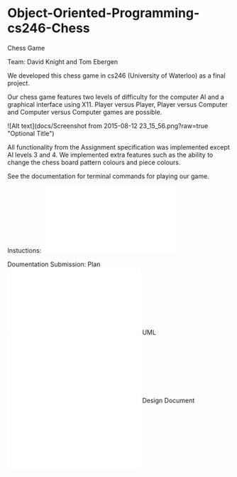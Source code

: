 # Object-Oriented-Programming-cs246-Chess
Chess Game 

Team: David Knight and Tom Ebergen

We developed this chess game in cs246 (University of Waterloo) as a final project.
 
Our chess game features two levels of difficulty for the computer AI and a graphical interface using X11. 
Player versus Player, Player versus Computer and Computer versus Computer games are possible.

![Alt text](docs/Screenshot from 2015-08-12 23_15_56.png?raw=true "Optional Title")

All functionality from the Assignment specification was implemented except AI levels 3 and 4. We implemented extra features such as the ability to change the chess board pattern colours and piece colours. 

See the documentation for terminal commands for playing our game. 

Instuctions:  ![Instructions](docs/chess.pdf)

Doumentation Submission:
Plan ![Plan](docs/plan.pdf)
UML ![Design Document](docs/design.pdf)
Design Document ![UML Class Diagram](docs/uml.pdf)
